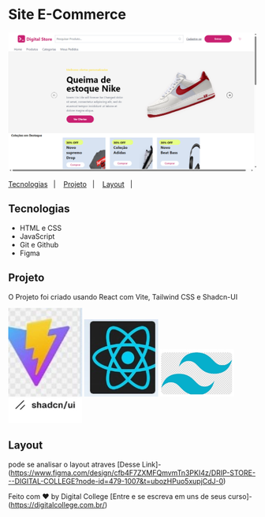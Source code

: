 <h1>Site E-Commerce</h1> 

 <img src="src/assets/Tela.png"/>

 
 <p align="center">
   
   <a href="#-tecnologias">Tecnologias</a>&nbsp;&nbsp;&nbsp;|&nbsp;&nbsp;&nbsp;
   <a href="#-projeto">Projeto</a>&nbsp;&nbsp;&nbsp;|&nbsp;&nbsp;&nbsp;
   <a href="#-layout">Layout</a>&nbsp;&nbsp;&nbsp;|&nbsp;&nbsp;&nbsp;
 </p>

  ## Tecnologias 
  <ul>
    <li>HTML e CSS</li>
    <li>JavaScript</li>
    <li>Git e Github</li>
    <li>Figma</li>
  </ul>

## Projeto
<p>O Projeto  foi criado usando React com Vite, Tailwind CSS e Shadcn-UI</p> 
 <div float="left">
<img src="src/assets/vite.jpeg" alt="Imagem 1" width="150"/>
  <img src="src/assets/React.jpeg" alt="Imagem 2" width="150"/>
  <img src="src/assets/Tailwind.jpeg" alt= "Imagem3" width ="150"/>
  <img src="src/assets/shandcn.jpeg" alt= "Imagem4" width ="150"/>
 </div>

 ## Layout
 pode se analisar o layout atraves [Desse Link]-(https://www.figma.com/design/cfb4F7ZXMFQmvmTn3PKI4z/DRIP-STORE---DIGITAL-COLLEGE?node-id=479-1007&t=ubozHPuo5xupjCdJ-0) 

 Feito com ♥ by Digital College [Entre e se escreva em uns de seus curso]-(https://digitalcollege.com.br/)